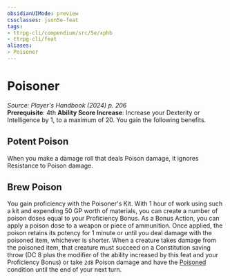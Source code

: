 ```yaml
---
obsidianUIMode: preview
cssclasses: json5e-feat
tags:
- ttrpg-cli/compendium/src/5e/xphb
- ttrpg-cli/feat
aliases:
- Poisoner
---
```

# Poisoner
*Source: Player's Handbook (2024) p. 206*  
**Prerequisite**: 4th
**Ability Score Increase**: Increase your Dexterity or Intelligence by 1, to a maximum of 20.
You gain the following benefits.

## Potent Poison

When you make a damage roll that deals Poison damage, it ignores Resistance to Poison damage.

## Brew Poison

You gain proficiency with the Poisoner's Kit. With 1 hour of work using such a kit and expending 50 GP worth of materials, you can create a number of poison doses equal to your Proficiency Bonus. As a Bonus Action, you can apply a poison dose to a weapon or piece of ammunition. Once applied, the poison retains its potency for 1 minute or until you deal damage with the poisoned item, whichever is shorter. When a creature takes damage from the poisoned item, that creature must succeed on a Constitution saving throw (DC 8 plus the modifier of the ability increased by this feat and your Proficiency Bonus) or take `2d8` Poison damage and have the [Poisoned](Інструменти%20ДМ/CLI/rules/conditions.md#Poisoned) condition until the end of your next turn.